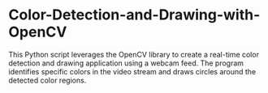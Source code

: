 # Color-Detection-and-Drawing-with-OpenCV
This Python script leverages the OpenCV library to create a real-time color detection and drawing application using a webcam feed. The program identifies specific colors in the video stream and draws circles around the detected color regions.
